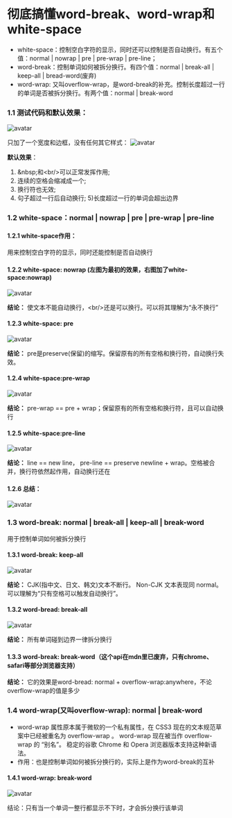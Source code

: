 # 彻底搞懂word-break、word-wrap和white-space
- white-space：控制空白字符的显示，同时还可以控制是否自动换行。有五个值：normal | nowrap | pre | pre-wrap | pre-line；
- word-break：控制单词如何被拆分换行。有四个值：normal | break-all | keep-all | bread-word(废弃)
- word-wrap: 又叫overflow-wrap，是word-break的补充。控制长度超过一行的单词是否被拆分换行。有两个值：normal | break-word

### 1.1 测试代码和默认效果：
![avatar](../Codes/images/clipboard.png)

只加了一个宽度和边框，没有任何其它样式：
![avatar](../Codes/images/clipboard2.png)

__默认效果__：
1) \&nbsp;和\<br/>可以正常发挥作用; 
2) 连续的空格会缩减成一个; 
3) 换行符也无效; 
4) 句子超过一行后自动换行; 5)长度超过一行的单词会超出边界

### 1.2 white-space：normal | nowrap | pre | pre-wrap | pre-line
#### 1.2.1 white-space作用：
用来控制空白字符的显示，同时还能控制是否自动换行
#### 1.2.2 white-space: nowrap (左图为最初的效果，右图加了white-space:nowrap)
![avatar](../Codes/images/clipboard3.png)

__结论：__ 使文本不能自动换行，\<br/>还是可以换行。可以将其理解为“永不换行”
#### 1.2.3 white-space: pre
![avatar](../Codes/images/clipboard4.png)

__结论：__ pre是preserve(保留)的缩写。保留原有的所有空格和换行符，自动换行失效。
#### 1.2.4 white-space:pre-wrap
![avatar](../Codes/images/clipboard5.png)

__结论：__ pre-wrap == pre + wrap；保留原有的所有空格和换行符，且可以自动换行
#### 1.2.5 white-space:pre-line
![avatar](../Codes/images/clipboard6.png)

__结论：__ line == new line， pre-line == preserve newline + wrap。空格被合并，换行符依然起作用，自动换行还在
#### 1.2.6 总结：
![avatar](../Codes/images/clipboard7.png)


### 1.3 word-break: normal | break-all | keep-all | break-word
用于控制单词如何被拆分换行
#### 1.3.1 word-break: keep-all
![avatar](../Codes/images/clipboard8.png)

__结论：__ CJK(指中文、日文、韩文)文本不断行。 Non-CJK 文本表现同 normal。可以理解为“只有空格可以触发自动换行”。
#### 1.3.2 word-bread: break-all
![avatar](../Codes/images/clipboard9.png)

__结论：__ 所有单词碰到边界一律拆分换行
#### 1.3.3 word-break: break-word（这个api在mdn里已废弃，只有chrome、safari等部分浏览器支持）
__结论：__ 它的效果是word-bread: normal + overflow-wrap:anywhere，不论overflow-wrap的值是多少

### 1.4 word-wrap(又叫overflow-wrap): normal | break-word
- word-wrap 属性原本属于微软的一个私有属性，在 CSS3 现在的文本规范草案中已经被重名为 overflow-wrap 。 word-wrap 现在被当作 overflow-wrap 的 “别名”。 稳定的谷歌 Chrome 和 Opera 浏览器版本支持这种新语法。
- 作用：也是控制单词如何被拆分换行的，实际上是作为word-break的互补
#### 1.4.1 word-wrap: break-word
![avatar](../Codes/images/clipboard10.png)

结论：只有当一个单词一整行都显示不下时，才会拆分换行该单词